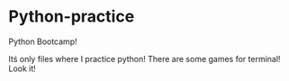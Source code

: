 # Python-practice
Python Bootcamp!

Itś only files where I practice python!
There are some games for terminal!
Look it!
